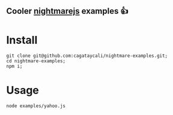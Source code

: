 Cooler [nightmarejs](https://github.com/segmentio/nightmare) examples :+1:
----


# Install

```
git clone git@github.com:cagataycali/nightmare-examples.git;
cd nightmare-examples;
npm i;
```

# Usage

```
node examples/yahoo.js
```
